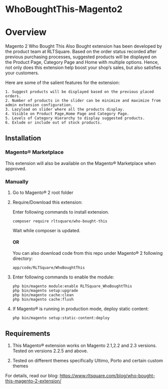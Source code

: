 # WhoBoughtThis-Magento2

# Overview

Magento 2 Who Bought This Also Bought extension has been developed by the product team at RLTSquare. Based on the order status recorded after previous purchasing processes, suggested products will be displayed on the Product Page, Category Page and Home with multiple options. Hence, not only does this extension help boost your shop’s sales, but also satisfies your customers.

Here are some of the salient features for the extension:

```
1. Suggest products will be displayed based on the previous placed orders.
2. Number of products in the slider can be minimize and maximize from admin extension configuration.
3. Lazyload on slider where all the products display.
4. Visible on Product Page,Home Page and Category Page.
5. Levels of Category Hierarchy to display suggested products.
6. Exlude or include out of stock products.
```

## Installation

### Magento® Marketplace

This extension will also be available on the Magento® Marketplace when approved.

### Manually

1. Go to Magento® 2 root folder

2. Require/Download this extension:

   Enter following commands to install extension.

   ```
   composer require rltsquare/who-bought-this
   ```

   Wait while composer is updated.
   
   #### OR
   
   You can also download code from this repo under Magento® 2 following directory:
    
    ```
    app/code/RLTSquare/WhoBoughtThis
    ```    

3. Enter following commands to enable the module:

   ```
   php bin/magento module:enable RLTSquare_WhoBoughtThis
   php bin/magento setup:upgrade
   php bin/magento cache:clean
   php bin/magento cache:flush
   ```

4. If Magento® is running in production mode, deploy static content: 

   ```
   php bin/magento setup:static-content:deploy
   ```


## Requirements

1. This Magento® extension works on Magento 2.1,2.2 and 2.3 versions. Tested on versions 2.2.5 and above.

2. Tested on different themes specifically Ultimo, Porto and certain custom themes

For details, read our blog:
https://www.rltsquare.com/blog/who-bought-this-magento-2-extension/
